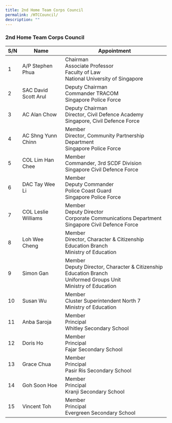 ```yaml
---
title: 2nd Home Team Corps Council
permalink: /HTCCouncil/
description: ""
---
```

### 2nd Home Team Corps Council


| S/N | Name | Appointment |
| -------- | -------- | -------- |
| 1     | A/P Stephen Phua     | Chairman<br>Associate Professor<br>Faculty of Law<br>National University of Singapore     |
| 2     | SAC David Scott Arul     | Deputy Chairman<br>Commander TRACOM<br>Singapore Police Force     |
| 3     | AC Alan Chow     | Deputy Chairman<br>Director, Civil Defence Academy<br>Singapore, Civil Defence Force     |
| 4     | AC Shng Yunn Chinn     | Member<br>Director, Community Partnership Department<br>Singapore Police Force     |
| 5     | COL Lim Han Chee     | Member<br>Commander, 3rd SCDF Division<br>Singapore Civil Defence Force     |
| 6     | DAC Tay Wee Li     | Member<br>Deputy Commander<br>Police Coast Guard<br>Singapore Police Force     |
| 7     | COL Leslie Williams     | Member<br>Deputy Director<br>Corporate Communications Department<br>Singapore Civil Defence Force     |
| 8     | Loh Wee Cheng     | Member<br>Director, Character & Citizenship Education Branch<br>Ministry of Education     |
| 9     | Simon Gan     | Member<br>Deputy Director, Character & Citizenship Education Branch<br>Uniformed Groups Unit<br>Ministry of Education     |
| 10     | Susan Wu     | Member<br>Cluster Superintendent North 7<br>Ministry of Education     |
| 11     | Anba Saroja     | Member<br>Principal<br>Whitley Secondary School     |
| 12     | Doris Ho     | Member<br>Principal<br>Fajar Secondary School     |
| 13     | Grace Chua     | Member<br>Principal<br>Pasir Ris Secondary School     |
| 14     | Goh Soon Hoe     | Member<br>Principal<br>Kranji Secondary School     |
| 15     | Vincent Toh     | Member<br>Principal<br>Evergreen Secondary School     |

